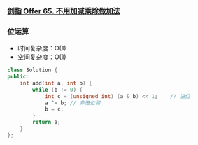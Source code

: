 ### [剑指 Offer 65. 不用加减乘除做加法](https://leetcode-cn.com/problems/bu-yong-jia-jian-cheng-chu-zuo-jia-fa-lcof/)

### 位运算

- 时间复杂度：O(1)
- 空间复杂度：O(1)

```c++
class Solution {
public:
    int add(int a, int b) {
        while (b != 0) {
            int c = (unsigned int) (a & b) << 1;    // 进位
            a ^= b; // 非进位和
            b = c;
        }
        return a;
    }
};
```
